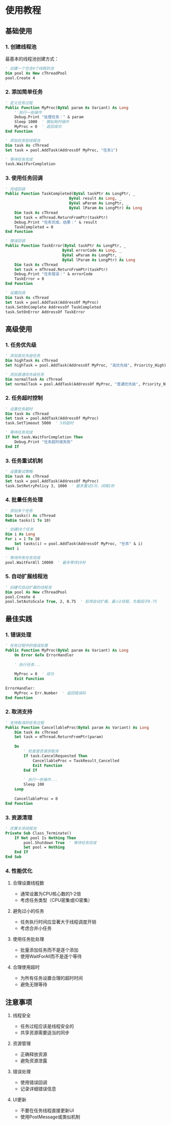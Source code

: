 # 使用教程

## 基础使用

### 1. 创建线程池

最基本的线程池创建方式：

```vb
' 创建一个包含4个线程的池
Dim pool As New cThreadPool
pool.Create 4
```

### 2. 添加简单任务

```vb
' 定义任务过程
Public Function MyProc(ByVal param As Variant) As Long
    ' 执行一些操作
    Debug.Print "处理任务：" & param
    Sleep 1000  ' 模拟耗时操作
    MyProc = 0  ' 返回成功
End Function

' 添加任务到线程池
Dim task As cThread
Set task = pool.AddTask(AddressOf MyProc, "任务1")

' 等待任务完成
task.WaitForCompletion
```

### 3. 使用任务回调

```vb
' 完成回调
Public Function TaskCompleted(ByVal taskPtr As LongPtr, _
                            ByVal result As Long, _
                            ByVal wParam As LongPtr, _
                            ByVal lParam As LongPtr) As Long
    Dim task As cThread
    Set task = mThread.ReturnFromPtr(taskPtr)
    Debug.Print "任务完成，结果：" & result
    TaskCompleted = 0
End Function

' 错误回调
Public Function TaskError(ByVal taskPtr As LongPtr, _
                         ByVal errorCode As Long, _
                         ByVal wParam As LongPtr, _
                         ByVal lParam As LongPtr) As Long
    Dim task As cThread
    Set task = mThread.ReturnFromPtr(taskPtr)
    Debug.Print "任务错误：" & errorCode
    TaskError = 0
End Function

' 设置回调
Dim task As cThread
Set task = pool.AddTask(AddressOf MyProc)
task.SetOnComplete AddressOf TaskCompleted
task.SetOnError AddressOf TaskError
```

## 高级使用

### 1. 任务优先级

```vb
' 添加高优先级任务
Dim highTask As cThread
Set highTask = pool.AddTask(AddressOf MyProc, "高优先级", Priority_High)

' 添加普通优先级任务
Dim normalTask As cThread
Set normalTask = pool.AddTask(AddressOf MyProc, "普通优先级", Priority_Normal)
```

### 2. 任务超时控制

```vb
' 设置任务超时
Dim task As cThread
Set task = pool.AddTask(AddressOf MyProc)
task.SetTimeout 5000  ' 5秒超时

' 等待任务完成
If Not task.WaitForCompletion Then
    Debug.Print "任务超时或失败"
End If
```

### 3. 任务重试机制

```vb
' 设置重试策略
Dim task As cThread
Set task = pool.AddTask(AddressOf MyProc)
task.SetRetryPolicy 3, 1000  ' 最多重试3次，间隔1秒
```

### 4. 批量任务处理

```vb
' 添加多个任务
Dim tasks() As cThread
ReDim tasks(1 To 10)

' 创建10个任务
Dim i As Long
For i = 1 To 10
    Set tasks(i) = pool.AddTask(AddressOf MyProc, "任务" & i)
Next i

' 等待所有任务完成
pool.WaitForAll 10000  ' 最多等待10秒
```

### 5. 自动扩展线程池

```vb
' 创建可自动扩展的线程池
Dim pool As New cThreadPool
pool.Create 4
pool.SetAutoScale True, 2, 0.75  ' 启用自动扩展，最小2线程，负载因子0.75
```

## 最佳实践

### 1. 错误处理

```vb
' 任务过程中的错误处理
Public Function MyProc(ByVal param As Variant) As Long
    On Error GoTo ErrorHandler
    
    ' 执行任务...
    
    MyProc = 0  ' 成功
    Exit Function
    
ErrorHandler:
    MyProc = Err.Number  ' 返回错误码
End Function
```

### 2. 取消支持

```vb
' 支持取消的任务过程
Public Function CancellableProc(ByVal param As Variant) As Long
    Dim task As cThread
    Set task = mThread.ReturnFromPtr(param)
    
    Do
        ' 检查是否请求取消
        If task.CancelRequested Then
            CancellableProc = TaskResult_Cancelled
            Exit Function
        End If
        
        ' 执行一些操作...
        Sleep 100
    Loop
    
    CancellableProc = 0
End Function
```

### 3. 资源清理

```vb
' 优雅关闭线程池
Private Sub Class_Terminate()
    If Not pool Is Nothing Then
        pool.Shutdown True  ' 等待任务完成
        Set pool = Nothing
    End If
End Sub
```

### 4. 性能优化

1. 合理设置线程数
   - 通常设置为CPU核心数的1-2倍
   - 考虑任务类型（CPU密集或IO密集）

2. 避免过小的任务
   - 任务执行时间应显著大于线程调度开销
   - 考虑合并小任务

3. 使用任务批处理
   - 批量添加任务而不是逐个添加
   - 使用WaitForAll而不是逐个等待

4. 合理使用超时
   - 为所有任务设置合理的超时时间
   - 避免无限等待

## 注意事项

1. 线程安全
   - 任务过程应该是线程安全的
   - 共享资源需要适当的同步
   
2. 资源管理
   - 正确释放资源
   - 避免资源泄露
   
3. 错误处理
   - 使用错误回调
   - 记录详细错误信息
   
4. UI更新
   - 不要在任务线程直接更新UI
   - 使用PostMessage或类似机制
